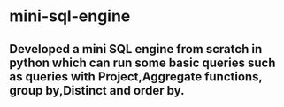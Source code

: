 # mini-sql-engine

## Developed a mini SQL engine from scratch in python which can run some basic queries such as queries with Project,Aggregate functions, group by,Distinct and order by.
